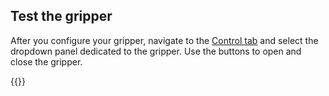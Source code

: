 ## Test the gripper

After you configure your gripper, navigate to the [Control tab](/fleet/machines/control/) and select the dropdown panel dedicated to the gripper.
Use the buttons to open and close the gripper.

{{<imgproc src="/components/gripper/gripper-control-tab.png" resize="600x" declaredimensions=true alt="The gripper component in the control tab">}}

